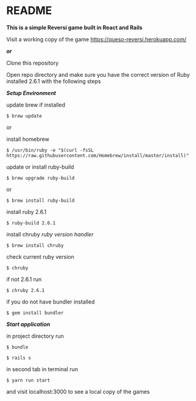 # README

**This is a simple Reversi game built in React and Rails**

Visit a working copy of the game https://queso-reversi.herokuapp.com/

***or***

Clone this repository

Open repo directory and make sure you have the correct version of Ruby installed 2.6.1 with the following steps

***Setup Environment***

update brew if installed

`$ brew update`

or

install homebrew

`$ /usr/bin/ruby -e "$(curl -fsSL https://raw.githubusercontent.com/Homebrew/install/master/install)"`

update or install ruby-build

`$ brew upgrade ruby-build`

or

`$ brew install ruby-build`

install ruby 2.6.1

`$ ruby-build 2.6.1`

install chruby *ruby version handler*

`$ brew install chruby`

check current ruby version

`$ chruby`

if not 2.6.1 run

`$ chruby 2.6.1`

if you do not have bundler installed


`$ gem install bundler`

***Start application***

in project directory run

`$ bundle`

`$ rails s`

in second tab in terminal run

`$ yarn run start`

and visit localhost:3000 to see a local copy of the games
